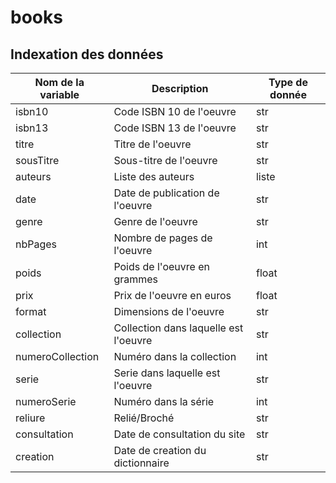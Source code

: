 # books
## Indexation des données
| Nom de la variable 	| Description                           	| Type de donnée 	|
|--------------------	|---------------------------------------	|----------------	|
| isbn10             	| Code ISBN 10 de l'oeuvre              	| str            	|
| isbn13             	| Code ISBN 13 de l'oeuvre              	| str            	|
| titre              	| Titre de l'oeuvre                     	| str            	|
| sousTitre          	| Sous-titre de l'oeuvre                	| str            	|
| auteurs            	| Liste des auteurs                     	| liste          	|
| date               	| Date de publication de l'oeuvre       	| str            	|
| genre              	| Genre de l'oeuvre                     	| str            	|
| nbPages            	| Nombre de pages de l'oeuvre           	| int            	|
| poids              	| Poids de l'oeuvre en grammes          	| float          	|
| prix               	| Prix de l'oeuvre en euros             	| float          	|
| format             	| Dimensions de l'oeuvre                	| str            	|
| collection         	| Collection dans laquelle est l'oeuvre 	| str            	|
| numeroCollection   	| Numéro dans la collection             	| int            	|
| serie              	| Serie dans laquelle est l'oeuvre      	| str            	|
| numeroSerie        	| Numéro dans la série                  	| int            	|
| reliure            	| Relié/Broché                          	| str            	|
| consultation       	| Date de consultation du site          	| str            	|
| creation           	| Date de creation du dictionnaire      	| str            	|

